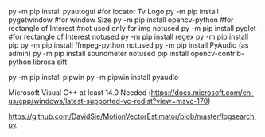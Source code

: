 py -m pip install pyautogui	#for locator Tv Logo
py -m pip install pygetwindow 	#for window Size
py -m pip install opencv-python #for rectangle of Interest #not used only for img notused
py -m pip install pyglet #for rectangle of Interest notused
py -m pip install regex
py -m pip install pip
py -m pip install ffmpeg-python notused
py -m pip install PyAudio (as admin)
py -m pip install soundmeter notused
pip install opencv-contrib-python
librosa
sift

py -m pip install pipwin
py -m pipwin install pyaudio

Microsoft Visual C++ at least 14.0 Needed (https://docs.microsoft.com/en-us/cpp/windows/latest-supported-vc-redist?view=msvc-170)

https://github.com/DavidSie/MotionVectorEstimator/blob/master/logsearch.py